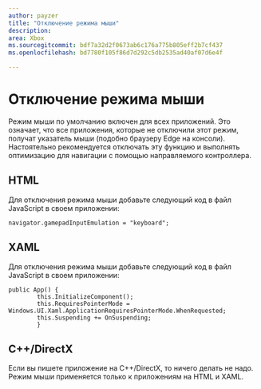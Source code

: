 ```yaml
---
author: payzer
title: "Отключение режима мыши"
description: 
area: Xbox
ms.sourcegitcommit: bdf7a32d2f0673ab6c176a775b805eff2b7cf437
ms.openlocfilehash: bd7780f105f86d7d292c5db2535ad40af07d6e4f

---
```


# Отключение режима мыши
Режим мыши по умолчанию включен для всех приложений. Это означает, что все приложения, которые не отключили этот режим, получат указатель мыши (подобно браузеру Edge на консоли). Настоятельно рекомендуется отключать эту функцию и выполнять оптимизацию для навигации с помощью направляемого контроллера.   
   
## HTML   
Для отключения режима мыши добавьте следующий код в файл JavaScript в своем приложении:   
   
```code
navigator.gamepadInputEmulation = "keyboard";
```   

## XAML    
Для отключения режима мыши добавьте следующий код в файл JavaScript в своем приложении:   
   
```code
public App() {
        this.InitializeComponent();
        this.RequiresPointerMode = Windows.UI.Xaml.ApplicationRequiresPointerMode.WhenRequested;
        this.Suspending += OnSuspending;
        }
```

## C++/DirectX   
Если вы пишете приложение на C++/DirectX, то ничего делать не надо. Режим мыши применяется только к приложениям на HTML и XAML.



<!--HONumber=Jun16_HO4-->



